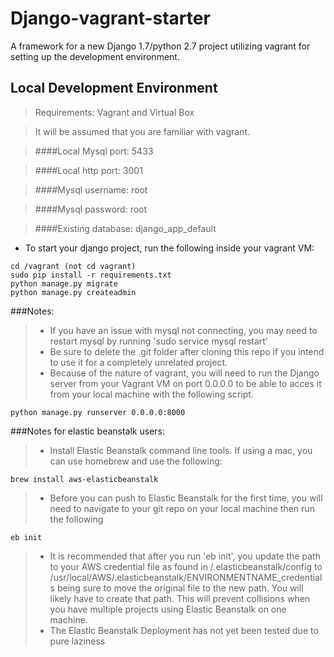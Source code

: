 Django-vagrant-starter
=========
A framework for a new Django 1.7/python 2.7 project utilizing vagrant for setting up the development environment.

Local Development Environment
----------
> Requirements: Vagrant and Virtual Box

> It will be assumed that you are familiar with vagrant.

> ####Local Mysql port: 5433

> ####Local http port: 3001

> ####Mysql username: root

> ####Mysql password: root

> ####Existing database: django_app_default

- To start your django project, run the following inside your vagrant VM:
```
cd /vagrant (not cd vagrant)
sudo pip install -r requirements.txt
python manage.py migrate
python manage.py createadmin
```

###Notes:
>* If you have an issue with mysql not connecting, you may need to restart mysql by running 'sudo service mysql restart'
>* Be sure to delete the .git folder after cloning this repo if you intend to use it for a completely unrelated project.
>* Because of the nature of vagrant, you will need to run the Django server from your Vagrant VM on port 0.0.0.0 to be able to acces it from your local machine with the following script.
```
python manage.py runserver 0.0.0.0:8000
```

###Notes for elastic beanstalk users:
>* Install Elastic Beanstalk command line tools. If using a mac, you can use homebrew and use the following:
```
brew install aws-elasticbeanstalk
```
>* Before you can push to Elastic Beanstalk for the first time, you will need to navigate to your git repo on your local machine then run the following
```
eb init
```
>* It is recommended that after you run 'eb init', you update the path to your AWS credential file as found in /.elasticbeanstalk/config to /usr/local/AWS/.elasticbeanstalk/ENVIRONMENTNAME_credentials being sure to move the original file to the new path. You will likely have to create that path. This will prevent collisions when you have multiple projects using Elastic Beanstalk on one machine.
>* The Elastic Beanstalk Deployment has not yet been tested due to pure laziness
